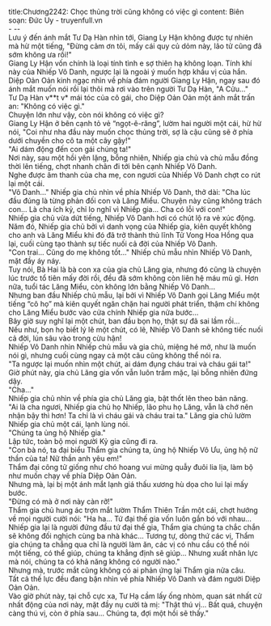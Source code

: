 title:Chương2242: Chọc thủng trời cũng không có việc gì
content:
Biên soạn: Đức Uy - truyenfull.vn<br>- --<br>Lưu ý đến ánh mắt Tư Dạ Hàn nhìn tới, Giang Ly Hận không được tự nhiên mà hừ một tiếng, "Đừng cảm ơn tôi, mấy cái quy củ dỏm này, lão tử cũng đã sớm không ưa rồi!"<br>Giang Ly Hận vốn chính là loại tính tình e sợ thiên hạ không loạn. Tính khí này của Nhiếp Vô Danh, ngược lại là ngoài ý muốn hợp khẩu vị của hắn.<br>Diệp Oản Oản kinh ngạc nhìn về phía đám người Giang Ly Hận, ngay sau đó ánh mắt muốn nói rồi lại thôi mà rơi vào trên người Tư Dạ Hàn, "A Cửu..."<br>Tư Dạ Hàn v**t v* mái tóc của cô gái, cho Diệp Oản Oản một ánh mắt trấn an: "Không có việc gì."<br>Chuyện lớn như vậy, còn nói không có việc gì?<br>Giang Ly Hận ở bên cạnh tỏ vẻ “ngọt-ê-răng”, lườm hai người một cái, hừ hừ nói, "Coi như nha đầu này muốn chọc thủng trời, sợ là cậu cũng sẽ ở phía dưới chuyền cho cô ta một cây gậy!"<br>"Ai dám động đến con gái chúng ta!"<br>Nơi này, sau một hồi yên lặng, bỗng nhiên, Nhiếp gia chủ và chủ mẫu đồng thời lên tiếng, chợt nhanh chân đi tới bên cạnh Nhiếp Vô Danh.<br>Nghe được âm thanh của cha mẹ, con ngươi của Nhiếp Vô Danh chợt co rút lại một cái.<br>"Vô Danh..." Nhiếp gia chủ nhìn về phía Nhiếp Vô Danh, thở dài: "Cha lúc đầu đúng là từng phản đối con và Lăng Miểu. Chuyện này cũng không trách con... Là cha ích kỷ, chỉ lo nghĩ vì Nhiếp gia... Cha có lỗi với con!"<br>Nhiếp gia chủ vừa dứt tiếng, Nhiếp Vô Danh hơi có chút lộ ra vẻ xúc động.<br>Năm đó, Nhiếp gia chủ bởi vì danh vọng của Nhiếp gia, kiên quyết không cho anh và Lăng Miểu khi đó đã trở thành thủ lĩnh Tử Vong Hoa Hồng qua lại, cuối cùng tạo thành sự tiếc nuối cả đời của Nhiếp Vô Danh.<br>"Con trai... Cũng do mẹ không tốt..." Nhiếp chủ mẫu nhìn Nhiếp Vô Danh, mặt đầy áy náy.<br>Tuy nói, Bà Hai là bà con xa của gia chủ Lăng gia, nhưng đó cũng là chuyện lúc trước tổ tiên mấy đời rồi, đều đã sớm không còn liên hệ máu mủ gì. Hơn nữa, tuổi tác Lăng Miểu, còn không lớn bằng Nhiếp Vô Danh...<br>Nhưng ban đầu Nhiếp chủ mẫu, lại bởi vì Nhiếp Vô Danh gọi Lăng Miểu một tiếng “cô họ” mà kiên quyết ngăn chặn hai người phát triển, thậm chí không cho Lăng Miểu bước vào cửa chính Nhiếp gia nửa bước...<br>Bây giờ suy nghĩ lại một chút, ban đầu bọn họ, thật sự đã sai lầm rồi...<br>Nếu như, bọn họ biết lý lẽ một chút, có lẽ, Nhiếp Vô Danh sẽ không tiếc nuối cả đời, lún sâu vào trong cừu hận!<br>Nhiếp Vô Danh nhìn Nhiếp chủ mẫu và gia chủ, miệng hé mở, như là muốn nói gì, nhưng cuối cùng ngay cả một câu cũng không thể nói ra.<br>"Ta ngược lại muốn nhìn một chút, ai dám đụng cháu trai và cháu gái ta!"<br>Giờ phút này, gia chủ Lăng gia vốn vẫn luôn trầm mặc, lại bỗng nhiên đứng dậy.<br>"Cha..."<br>Nhiếp gia chủ nhìn về phía gia chủ Lăng gia, bật thốt lên theo bản năng.<br>"Ai là cha ngươi, Nhiếp gia chủ họ Nhiếp, lão phu họ Lăng, vẫn là chớ nên nhận bậy thì hơn! Ta chỉ là vì cháu gái và cháu trai ta." Lăng gia chủ lườm Nhiếp gia chủ một cái, lạnh lùng nói.<br>"Chúng ta ủng hộ Nhiếp gia."<br>Lập tức, toàn bộ mọi người Kỷ gia cũng đi ra.<br>"Con bà nó, ta đại biểu Thẩm gia chúng ta, ủng hộ Nhiếp Vô Ưu, ủng hộ nữ thần của ta! Nữ thần anh yêu em!"<br>Thẩm đại công tử giống như chó hoang vui mừng quẫy đuôi lia lịa, làm bộ như muốn chạy về phía Diệp Oản Oản.<br>Nhưng mà, lại bị một ánh mắt lạnh giá thấu xương hù dọa cho lui lại mấy bước.<br>"Đừng có mà ở nơi này càn rỡ!"<br>Thẩm gia chủ hung ác trợn mắt lườm Thẩm Thiên Trần một cái, chợt hướng về mọi người cười nói: "Ha ha... Tứ đại thế gia vốn luôn gắn bó với nhau... Nhiếp gia lại là người đứng đầu tứ đại thế gia, Thẩm gia chúng ta chắc chắn sẽ không đối nghịch cùng ba nhà khác... Tương tự, dòng thứ các vị, Thẩm gia chúng ta chẳng qua chỉ là người làm ăn, các vị có nhu cầu có thể nói một tiếng, có thể giúp, chúng ta khẳng định sẽ giúp... Nhưng xuất nhân lực mà nói, chúng ta có khả năng không có người nào."<br>Nhưng mà, trước mắt cũng không có ai phản ứng lại Thẩm gia nửa câu.<br>Tất cả thế lực đều đang bận nhìn về phía Nhiếp Vô Danh và đám người Diệp Oản Oản.<br>Vào giờ phút này, tại chỗ cực xa, Tư Hạ cầm lấy ống nhòm, quan sát nhất cử nhất động của nơi này, mặt đầy nụ cười tà mị: "Thật thú vị... Bất quá, chuyện càng thú vị, còn ở phía sau... Chúng ta, đợi một hồi sẽ thấy."
